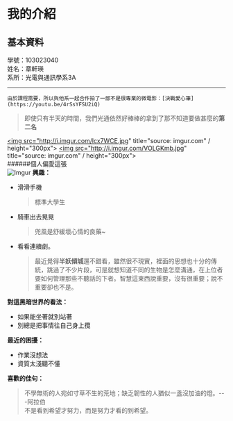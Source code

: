 我的介紹
========
基本資料
--------
學號：103023040   
姓名：章軒瑛   
系所：光電與通訊學系3A   
* * *  
	由於課程需要，所以與他系一起合作拍了一部不是很專業的微電影：[決戰愛心筆](https://youtu.be/4rSsYFSU2iQ)   
>	即使只有半天的時間，我們光通依然好棒棒的拿到了那不知道要做甚麼的**第二名**    

<a href="http://imgur.com/lcx7WCE"><img src="http://i.imgur.com/lcx7WCE.jpg" title="source: imgur.com" / height="300px"></a> <a href="http://imgur.com/VOLGKmb"><img src="http://i.imgur.com/VOLGKmb.jpg" title="source: imgur.com" / height="300px"></a>   
######個人偏愛這張   
![Imgur](http://i.imgur.com/6UjXPJa.jpg)
**興趣：**   
* 滑滑手機

	>標準大學生   
* 騎車出去晃晃

	>兜風是舒緩壞心情的良藥~
* 看看連續劇。   

	>  最近覺得**半妖傾城**還不錯看，雖然很不現實，裡面的思想也十分的傳統，跳過了不少片段，可是就想知道不同的生物是怎麼溝通，在上位者要如何管理那些不聽話的下者。智慧這東西說重要，沒有很重要；說不重要卻也不是。

**對這黑暗世界的看法：**   
+	如果能坐著就別站著
+	別總是把事情往自己身上攬   
    
**最近的困擾：**   
- 	作業沒想法   
- 	資質太淺聽不懂  
   
**喜歡的佳句：**
>不學無術的人宛如寸草不生的荒地；缺乏韌性的人猶似一盞沒加油的燈。---阿拉伯  
>不是看到希望才努力，而是努力才看的到希望。   
